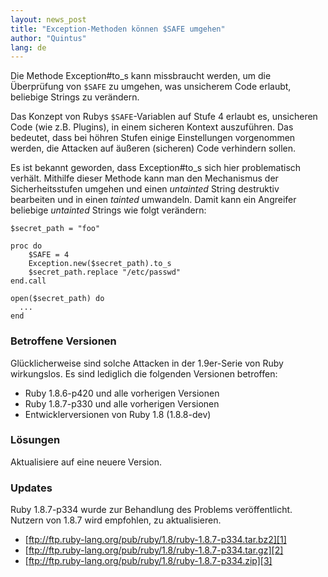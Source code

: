 ```yaml
---
layout: news_post
title: "Exception-Methoden können $SAFE umgehen"
author: "Quintus"
lang: de
---
```


Die Methode Exception#to\_s kann missbraucht werden, um die Überprüfung
von `$SAFE` zu umgehen, was unsicherem Code erlaubt, beliebige Strings
zu verändern.

Das Konzept von Rubys `$SAFE`-Variablen auf Stufe 4 erlaubt es,
unsicheren Code (wie z.B. Plugins), in einem sicheren Kontext
auszuführen. Das bedeutet, dass bei höhren Stufen einige Einstellungen
vorgenommen werden, die Attacken auf äußeren (sicheren) Code verhindern
sollen.

Es ist bekannt geworden, dass Exception#to\_s sich hier problematisch
verhält. Mithilfe dieser Methode kann man den Mechanismus der
Sicherheitsstufen umgehen und einen *untainted* String destruktiv
bearbeiten und in einen *tainted* umwandeln. Damit kann ein Angreifer
beliebige *untainted* Strings wie folgt verändern:

    $secret_path = "foo"
    
    proc do
        $SAFE = 4
        Exception.new($secret_path).to_s
        $secret_path.replace "/etc/passwd"
    end.call
    
    open($secret_path) do
      ...
    end

### Betroffene Versionen

Glücklicherweise sind solche Attacken in der 1.9er-Serie von Ruby
wirkungslos. Es sind lediglich die folgenden Versionen betroffen:

* Ruby 1.8.6-p420 und alle vorherigen Versionen
* Ruby 1.8.7-p330 und alle vorherigen Versionen
* Entwicklerversionen von Ruby 1.8 (1.8.8-dev)

### Lösungen

Aktualisiere auf eine neuere Version.

### Updates

Ruby 1.8.7-p334 wurde zur Behandlung des Problems veröffentlicht.
Nutzern von 1.8.7 wird empfohlen, zu aktualisieren.

* [ftp://ftp.ruby-lang.org/pub/ruby/1.8/ruby-1.8.7-p334.tar.bz2][1]
* [ftp://ftp.ruby-lang.org/pub/ruby/1.8/ruby-1.8.7-p334.tar.gz][2]
* [ftp://ftp.ruby-lang.org/pub/ruby/1.8/ruby-1.8.7-p334.zip][3]



[1]: ftp://ftp.ruby-lang.org/pub/ruby/1.8/ruby-1.8.7-p334.tar.bz2 
[2]: ftp://ftp.ruby-lang.org/pub/ruby/1.8/ruby-1.8.7-p334.tar.gz 
[3]: ftp://ftp.ruby-lang.org/pub/ruby/1.8/ruby-1.8.7-p334.zip 
